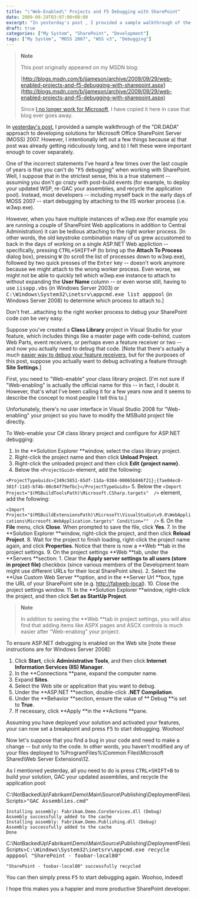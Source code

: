 ```yaml
---
title: "\"Web-Enabled\" Projects and F5 Debugging with SharePoint"
date: 2009-09-29T03:07:00+08:00
excerpt: "In yesterday's post , I provided a sample walkthrough of the \"DR.DADA\" approach to developing solutions for Microsoft Office SharePoint Server (MOSS) 2007. However, I intentionally left out a few things because a) that post was already getting ridiculously..."
draft: true
categories: ["My System", "SharePoint", "Development"]
tags: ["My System", "MOSS 2007", "WSS v3", "Debugging"]
---
```


> **Note**
> 
> 
> 	This post originally appeared on my MSDN blog:  
>   
> 
> 
> [http://blogs.msdn.com/b/jjameson/archive/2009/09/29/web-enabled-projects-and-f5-debugging-with-sharepoint.aspx](http://blogs.msdn.com/b/jjameson/archive/2009/09/29/web-enabled-projects-and-f5-debugging-with-sharepoint.aspx)
> 
> 
> Since
> 	[I no longer work for Microsoft](/blog/jjameson/2011/09/02/last-day-with-microsoft), I have copied it here in case that blog 
> 	ever goes away.


In [yesterday's post](/blog/jjameson/2009/09/28/sample-walkthrough-of-the-dr-dada-approach-to-sharepoint), I provided a sample walkthrough of the "DR.DADA" approach  to developing solutions for Microsoft Office SharePoint Server (MOSS) 2007. However,  I intentionally left out a few things because a) that post was already getting ridiculously  long, and b) I felt these were important enough to cover separately.

One of the incorrect statements I've heard a few times over the last couple of  years is that you can't do "<kbd>F5</kbd> debugging" when working with SharePoint.  Well, I suppose that in the strictest sense, this is a true statement -- assuming  you don't go crazy with post-build events (for example, to deploy your updated WSP,  re-GAC your assemblies, and recycle the application pool). Instead, most developers  -- including myself back in the early days of MOSS 2007 -- start debugging by attaching  to the IIS worker process (i.e. w3wp.exe).

However, when you have multiple instances of w3wp.exe (for example you are running  a couple of SharePoint Web applications in addition to Central Administration) it  can be tedious attaching to the right worker process. [In other words, the old keystroke  combination many of us grew accustomed to back in the days of working on a single  ASP.NET Web appliction -- specifically, pressing <kbd>CTRL+SHIFT+P</kbd> (to bring  up the **Attach To Process** dialog box), pressing <kbd>W</kbd> (to  scroll the list of processes down to w3wp.exe), followed by two quick presses of  the <kbd>Enter</kbd> key -- doesn't work anymore because we might attach to the  wrong worker process. Even worse, we might not be able to quickly tell which w3wp.exe  instance to attach to without expanding the **User Name** column --  or even worse still, having to use <samp>iisapp.vbs</samp> (in Windows Server 2003)  or <kbd>C:\Windows\System32\inetsrv\appcmd.exe list apppool</kbd> (in Windows  Server 2008) to determine which process to attach to.]

Don't fret...attaching to the right worker process to debug your SharePoint code *can* be very easy.

Suppose you've created a **Class Library** project in Visual Studio  for your feature, which includes things like a master page with code-behind, custom  Web Parts, event receivers, or perhaps even a feature receiver or two -- and now  you actually need to debug that code. [Note that there's actually a much [easier way to debug your feature receivers](/blog/jjameson/2007/03/22/what-s-in-a-name-defaultfeaturereceiver-vs-featureconfigurator), but for the purposes of this post,  suppose you actually want to debug activating a feature through **Site Settings**.]

First, you need to "Web-enable" your class library project. [I'm not sure if  "Web-enabling" is actually the official name for this -- in fact, I doubt it. However,  that's what I've been calling it for a few years now and it seems to describe the  concept to most people I tell this to.]

Unfortunately, there's no user interface in Visual Studio 2008 for "Web-enabling"  your project so you have to modify the MSBuild project file directly.

To Web-enable your C# class library project and configure for ASP.NET debugging:

1. In the **Solution Explorer **window, select the class library project.
2. Right-click the project name and then click **Unload Project**.
3. Right-click the unloaded project and then click **Edit {project name}**.
4. Below the `<ProjectGuid>` element, add the following:  
  
`<ProjectTypeGuids>{349c5851-65df-11da-9384-00065b846f21};{fae04ec0-301f-11d3-bf4b-00c04f79efbc}</ProjectTypeGuids>`
5. Below the `<ImportProject="$(MSBuildToolsPath)\Microsoft.CSharp.targets" />` element, add the following:  
  
`<ImportProject="$(MSBuildExtensionsPath)\Microsoft\VisualStudio\v9.0\WebApplications\Microsoft.WebApplication.targets"Condition="" />`
6. On the **File** menu, click **Close**. When prompted to save the file, click **Yes**.
7. In the **Solution Explorer **window, right-click the project, and then click **Reload Project**.
8. Wait for the project to finish loading, right-click the project name again, and click **Properties**. Notice that there is now a **Web**tab in the project settings.
9. On the project settings **Web **tab, under the **Servers**section:
    1. Clear the **Apply server settings to all users (store in project 	file)** checkbox (since various members of the Development team might 	use different URLs for their local SharePoint sites).
    2. Select the **Use Custom Web Server **option, and in the	**Server Url **box, type the URL of your SharePoint site (e.g.	[http://fabweb-local](http://fabweb-local/)).
10. Close the project settings window.
11. In the **Solution Explorer **window, right-click the project, and then click **Set as StartUp Project**.



> **Note**
> 
> 
> 	In addition to seeing the **Web **tab in project settings, 
> 	you will also find that adding items like ASPX pages and ASCX controls is 
> 	much easier after "Web-enabing" your project.


To ensure ASP.NET debugging is enabled on the Web site [note these instructions  are for Windows Server 2008]:

1. Click **Start**, click **Administrative Tools**, and then click **Internet Information Services (IIS) Manager**.
2. In the **Connections **pane, expand the computer name.
3. Expand **Sites**.
4. Select the Web site or application that you want to debug.
5. Under the **ASP.NET **section, double-click **.NET Compilation**.
6. Under the **Behavior **section, ensure the value of **Debug **is set to **True**.
7. If necessary, click **Apply **in the **Actions**pane.


Assuming you have deployed your solution and activated your features, your can  now set a breakpoint and press <kbd>F5</kbd> to start debugging. Woohoo!

Now let's suppose that you find a bug in your code and need to make a change  -- but only to the code. In other words, you haven't modified any of your files  deployed to %ProgramFiles%\Common Files\Microsoft Shared\Web Server Extensions\12.

As I mentioned yesterday, all you need to do is press <kbd>CTRL+SHIFT+B</kbd>  to build your solution, GAC your updated assemblies, and recycle the application  pool:


C:\NotBackedUp\Fabrikam\Demo\Main\Source\Publishing\DeploymentFiles\Scripts&gt;<kbd>"GAC Assemblies.cmd"</kbd>


    Installing assembly: Fabrikam.Demo.CoreServices.dll (Debug)
    Assembly successfully added to the cache
    Installing assembly: Fabrikam.Demo.Publishing.dll (Debug)
    Assembly successfully added to the cache
    Done


C:\NotBackedUp\Fabrikam\Demo\Main\Source\Publishing\DeploymentFiles\Scripts&gt;<kbd>C:\Windows\System32\inetsrv\appcmd.exe recycle apppool "SharePoint - foobar-local80"</kbd>


    "SharePoint - foobar-local80" successfully recycled



You can then simply press <kbd>F5</kbd> to start debugging again. Woohoo, indeed!

I hope this makes you a happier and more productive SharePoint developer.

